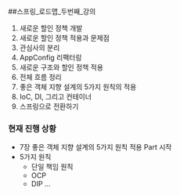 ##스프링_로드맵_두번째_강의

1. 새로운 할인 정책 개발
2. 새로운 할인 정책 적용과 문제점
3. 관심사의 분리 
4. AppConfig 리팩터링
5. 새로운 구조와 할인 정책 적용
6. 전체 흐름 정리
7. 좋은 객체 지향 설계의 5가지 원칙의 적용
8. IoC, DI, 그리고 컨테이너
9. 스프링으로 전환하기

### 현재 진행 상황
- 7장 좋은 객체 지향 설계의 5가지 원칙 적용 Part 시작
- 5가지 원칙
  * 단일 책임 원칙
  * OCP
  * DIP ...
